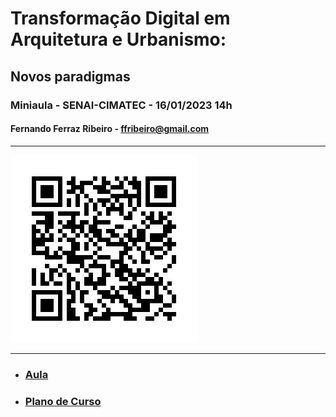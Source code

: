 # Transformação Digital em Arquitetura e Urbanismo:
## Novos paradigmas

### Miniaula - SENAI-CIMATEC - 16/01/2023 14h
#### Fernando Ferraz Ribeiro - ffribeiro@gmail.com

------------------------

![qrcode](./aula/img/frame.png)


-----------------------

* ### [Aula](./aula/index.html)
* ### [Plano de Curso](https://docs.google.com/document/d/1Rhee5A5KPzQz4GN9QMGWL_0jY27PfjtZcLgo9HLOt5g/edit?usp=sharing)
